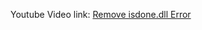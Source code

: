 Youtube Video link: [Remove isdone.dll Error](https://www.youtube.com/watch?v=yCZrlSsovCA&ab_channel=HowtoFixYourComputer)
